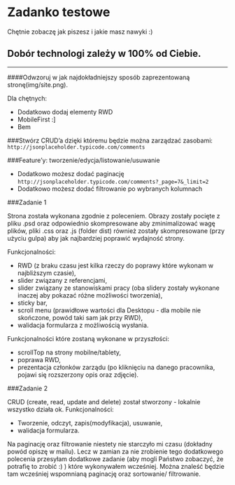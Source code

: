# Zadanko testowe
Chętnie zobaczę jak piszesz i jakie masz nawyki :)

## Dobór technologi zależy w 100% od Ciebie.

----
####Odwzoruj w jak najdokładniejszy sposób zaprezentowaną stronę(img/site.png).

Dla chętnych:

* Dodatkowo dodaj elementy RWD
* MobileFirst :]
* Bem

###Stwórz CRUD’a dzięki któremu będzie można zarządzać zasobami: 
```http://jsonplaceholder.typicode.com/comments```

###Feature’y:  tworzenie/edycja/listowanie/usuwanie

* Dodatkowo możesz dodać paginację ```http://jsonplaceholder.typicode.com/comments?_page=7&_limit=2```
* Dodatkowo możesz dodać filtrowanie po wybranych kolumnach


###Zadanie 1 

Strona została wykonana zgodnie z poleceniem. Obrazy zostały pocięte z pliku .psd oraz odpowiednio skompresowane aby zminimalizować wagę plików, pliki .css oraz .js (folder dist) również zostały skompresowane (przy użyciu gulpa) aby jak najbardziej poprawić wydajność strony. 

Funkcjonalności:
* RWD (z braku czasu jest kilka rzeczy do poprawy które wykonam w najbliższym czasie),
* slider związany z referencjami,
* slider związany ze stanowiskami pracy (oba slidery zostały wykonane inaczej aby pokazać różne możliwości tworzenia),
* sticky bar,
* scroll menu (prawidłowe wartości dla Desktopu - dla mobile nie skończone, powód taki sam jak przy RWD),
* walidacja formularza z możliwością wysłania.

Funkcjonalności które zostaną wykonane w przyszłości:
* scrollTop na strony mobilne/tablety,
* poprawa RWD,
* prezentacja członków zarządu (po kliknięciu na danego pracownika, pojawi się rozszerzony opis oraz zdjęcie).

###Zadanie 2 

CRUD (create, read, update and delete) został stworzony - lokalnie wszystko działa ok. 
Funkcjonalności:
 * Tworzenie, odczyt, zapis(modyfikacja), usuwanie,
 * walidacja formularza.
 
 Na paginację oraz filtrowanie niestety nie starczyło mi czasu (dokładny powód opiszę w mailu). Lecz w zamian za nie zrobienie tego dodatkowego polecenia przesyłam dodatkowe zadanie (aby mogli Państwo zobaczyć, że potrafię to zrobić :) ) które wykonywałem wcześniej. Można znaleść będzie tam wcześniej wspomnianą paginację oraz sortowanie/ filtrowanie.